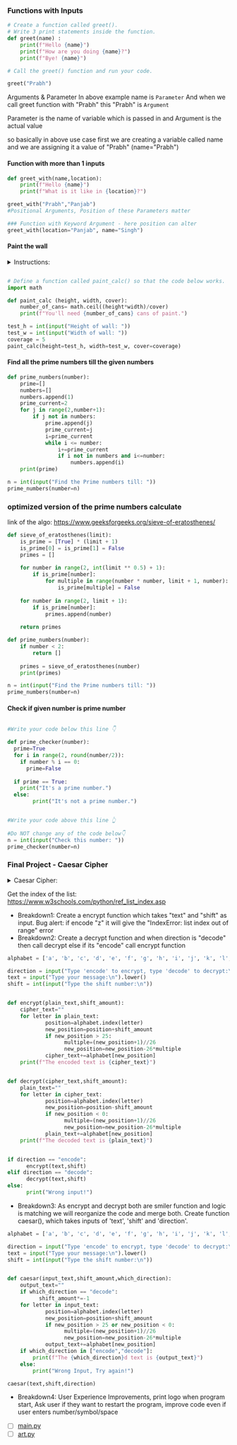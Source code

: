 ### Functions with Inputs

```py
# Create a function called greet(). 
# Write 3 print statements inside the function.
def greet(name) :
    print(f"Hello {name}")
    print(f"How are you doing {name}?")
    print(f"Bye! {name}")

# Call the greet() function and run your code.

greet("Prabh")

```

Arguments & Parameter 
In above example name is `Parameter` 
And when we call greet function with "Prabh" this "Prabh" is `Argument`

Parameter is the name of variable which is passed in 
and Argument is the actual value 

so basically in above use case first we are creating a variable called name and we are assigning it a value of "Prabh" (name="Prabh")

#### Function with more than 1 inputs 
```py
def greet_with(name,location):
    print(f"Hello {name}")
    print(f"What is it like in {location}?")

greet_with("Prabh","Panjab")
#Positional Arguments, Position of these Parameters matter

### Function with Keyword Argument - here position can alter 
greet_with(location="Panjab", name="Singh")
```

#### Paint the wall 

<details>
    <summary> Instructions: </summary>
    You are painting a wall. The instructions on the paint can says that 1 can of paint can cover 5 square meters of wall. Given a random height and width of wall, calculate how many cans of paint you'll need to buy.

    number of cans = (wall height x wall width) ÷ coverage per can.
</details>

```py

# Define a function called paint_calc() so that the code below works.   
import math

def paint_calc (height, width, cover):
    number_of_cans= math.ceil((height*width)/cover)
    print(f"You'll need {number_of_cans} cans of paint.")

test_h = int(input("Height of wall: "))
test_w = int(input("Width of wall: "))
coverage = 5
paint_calc(height=test_h, width=test_w, cover=coverage)

```

#### Find all the prime numbers till the given numbers   
```py
def prime_numbers(number):
    prime=[]
    numbers=[]
    numbers.append(1)
    prime_current=2
    for j in range(2,number+1):
        if j not in numbers:
            prime.append(j)
            prime_current=j
            i=prime_current
            while i <= number:
                i+=prime_current
                if i not in numbers and i<=number:
                    numbers.append(i)
    print(prime)

n = int(input("Find the Prime numbers till: "))
prime_numbers(number=n)
```

### optimized version of the prime numbers calculate 
link of the algo: <https://www.geeksforgeeks.org/sieve-of-eratosthenes/>
```py
def sieve_of_eratosthenes(limit):
    is_prime = [True] * (limit + 1)
    is_prime[0] = is_prime[1] = False
    primes = []
    
    for number in range(2, int(limit ** 0.5) + 1):
        if is_prime[number]:
            for multiple in range(number * number, limit + 1, number):
                is_prime[multiple] = False
    
    for number in range(2, limit + 1):
        if is_prime[number]:
            primes.append(number)
    
    return primes

def prime_numbers(number):
    if number < 2:
        return []
    
    primes = sieve_of_eratosthenes(number)
    print(primes)

n = int(input("Find the Prime numbers till: "))
prime_numbers(number=n)


```


#### Check if given number is prime number 
```py

#Write your code below this line 👇

def prime_checker(number):
  prime=True
  for i in range(2, round(number/2)):
    if number % i == 0:
      prime=False
  
  if prime == True:
    print("It's a prime number.")
  else:
        print("It's not a prime number.")


#Write your code above this line 👆
    
#Do NOT change any of the code below👇
n = int(input("Check this number: "))
prime_checker(number=n)


```

### Final Project - Caesar Cipher 

<details>
    <summary> Caesar Cipher: </summary>
    The Caesar cipher is a simple encryption technique that was used by Julius Caesar to send secret messages to his allies. It works by shifting the letters in the plaintext message by a certain number of positions, known as the “shift” or “key”.
</details>

Get the index of the list: <https://www.w3schools.com/python/ref_list_index.asp>

- Breakdown1: Create a encrypt function which takes "text" and "shift" as input. Bug alert: if encode "z" it will give the "IndexError: list index out of range" error
- Breakdown2: Create a decrypt function and when direction is "decode" then call decrypt else if its "encode" call encrypt function 

```py
alphabet = ['a', 'b', 'c', 'd', 'e', 'f', 'g', 'h', 'i', 'j', 'k', 'l', 'm', 'n', 'o', 'p', 'q', 'r', 's', 't', 'u', 'v', 'w', 'x', 'y', 'z']

direction = input("Type 'encode' to encrypt, type 'decode' to decrypt:\n")
text = input("Type your message:\n").lower()
shift = int(input("Type the shift number:\n"))


def encrypt(plain_text,shift_amount):
    cipher_text=""
    for letter in plain_text:
            position=alphabet.index(letter)
            new_position=position+shift_amount
            if new_position > 25:
                  multiple=(new_position+1)//26
                  new_position=new_position-26*multiple
            cipher_text+=alphabet[new_position]
    print(f"The encoded text is {cipher_text}")


def decrypt(cipher_text,shift_amount):
    plain_text=""
    for letter in cipher_text:
            position=alphabet.index(letter)
            new_position=position-shift_amount
            if new_position < 0:
                  multiple=(new_position+1)//26
                  new_position=new_position-26*multiple
            plain_text+=alphabet[new_position]
    print(f"The decoded text is {plain_text}")


if direction == "encode":
      encrypt(text,shift)
elif direction == "decode":
      decrypt(text,shift)
else:
      print("Wrong input!")

```

- Breakdown3: As encrypt and decrypt both are smiler function and logic is matching we will reorganize the code and merge both. Create function caesar(), which takes inputs of  'text', 'shift' and 'direction'.

```py
alphabet = ['a', 'b', 'c', 'd', 'e', 'f', 'g', 'h', 'i', 'j', 'k', 'l', 'm', 'n', 'o', 'p', 'q', 'r', 's', 't', 'u', 'v', 'w', 'x', 'y', 'z']

direction = input("Type 'encode' to encrypt, type 'decode' to decrypt:\n")
text = input("Type your message:\n").lower()
shift = int(input("Type the shift number:\n"))


def caesar(input_text,shift_amount,which_direction):
    output_text=""
    if which_direction == "decode":
          shift_amount*=-1
    for letter in input_text:
            position=alphabet.index(letter)
            new_position=position+shift_amount
            if new_position > 25 or new_position < 0:
                  multiple=(new_position+1)//26
                  new_position=new_position-26*multiple
            output_text+=alphabet[new_position]
    if which_direction in ["encode","decode"]:
        print(f"The {which_direction}d text is {output_text}")
    else:
        print("Wrong Input, Try again!")

caesar(text,shift,direction)

```

- Breakdown4: User Experience Improvements, print logo when program start,  Ask user if they want to restart the program, improve code even if user enters number/symbol/space

- [ ] [main.py](caesar_cipher_program/main.py)
- [ ] [art.py](caesar_cipher_program/art.py)